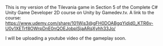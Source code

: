 This is my version of the Tilevania game in Section 5 of the Complete C# Unity Game Developer 2D course on Unity by Gamedev.tv. A link to the course: https://www.udemy.com/share/101Wjs3@gFH0DOABgqYidjd0_KTR6v-U0v1XETrf8OWrpDnE0nQOEJobplSjaARqXyhh33Jo/

I will be uploading a youtube video of the gameplay soon.
